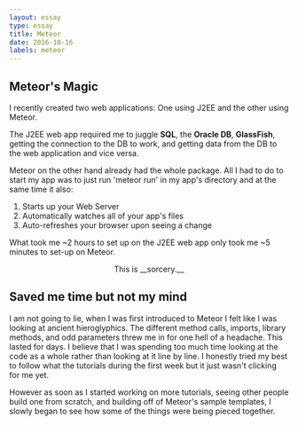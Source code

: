 ```yaml
---
layout: essay
type: essay
title: Meteor
date: 2016-10-16
labels: meteor
---
```


## Meteor's Magic

I recently created two web applications: One using J2EE and the other using Meteor. 

The J2EE web app required me to juggle __SQL__, the __Oracle DB__, __GlassFish__, getting the connection to the DB to work, and getting data from the DB to the web application and vice versa.

Meteor on the other hand already had the whole package. All I had to do to start my app was to just run 'meteor run' 
in my app's directory and at the same time it also:

1.  Starts up your Web Server
2.  Automatically watches all of your app's files
3.  Auto-refreshes your browser upon seeing a change

What took me ~2 hours to set up on the J2EE web app only took me ~5 minutes to set-up on Meteor. 
 <center>This is __sorcery.__</center>

## Saved me time but not my mind

I am not going to lie, when I was first introduced to Meteor I felt like I was looking at ancient hieroglyphics. The different method calls, imports, library methods, and odd parameters threw me in for one hell of a headache. This lasted for days. I believe that I was spending too much time looking at the code as a whole rather than looking at it line by line. I honestly tried my best to follow what the tutorials during the first week but it just wasn't clicking for me yet.

However as soon as I started working on more tutorials, seeing other people build one from scratch, and building off of Meteor's sample templates, I slowly began to see how some of the things were being pieced together.  
